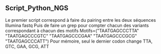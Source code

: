 ## Script_Python_NGS

Le premier script correspond à faire du pairing entre les deux séquences Illumina fastq
Puis de faire un grep pour compter chacun des variants correspondant à chacun des motifs
Motifs=("TAATGAGCCCTTA" "TAATGAGCCCGTC" "TAATGAGCCCGAA" "TAATGAGCCCGCG" "TAATGAGCCCATT") 
Pour mémoire, seul le dernier codon change
TTA, GTC, GAA, GCG, ATT
